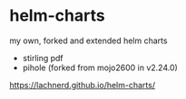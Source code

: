 # helm-charts
my own, forked and extended helm charts

- stirling pdf
- pihole (forked from mojo2600 in v2.24.0)

https://lachnerd.github.io/helm-charts/
